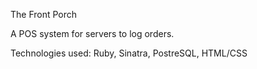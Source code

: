 The Front Porch

A POS system for servers to log orders. 

Technologies used: Ruby, Sinatra, PostreSQL, HTML/CSS
